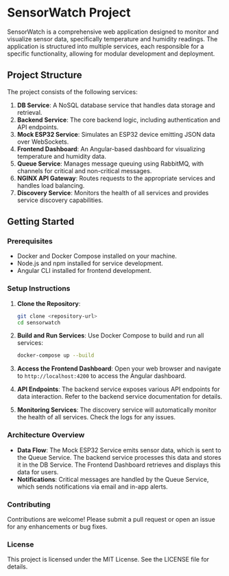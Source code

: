 # SensorWatch Project

SensorWatch is a comprehensive web application designed to monitor and visualize sensor data, specifically temperature and humidity readings. The application is structured into multiple services, each responsible for a specific functionality, allowing for modular development and deployment.

## Project Structure

The project consists of the following services:

1. **DB Service**: A NoSQL database service that handles data storage and retrieval.
2. **Backend Service**: The core backend logic, including authentication and API endpoints.
3. **Mock ESP32 Service**: Simulates an ESP32 device emitting JSON data over WebSockets.
4. **Frontend Dashboard**: An Angular-based dashboard for visualizing temperature and humidity data.
5. **Queue Service**: Manages message queuing using RabbitMQ, with channels for critical and non-critical messages.
6. **NGINX API Gateway**: Routes requests to the appropriate services and handles load balancing.
7. **Discovery Service**: Monitors the health of all services and provides service discovery capabilities.

## Getting Started

### Prerequisites

- Docker and Docker Compose installed on your machine.
- Node.js and npm installed for service development.
- Angular CLI installed for frontend development.

### Setup Instructions

1. **Clone the Repository**:
   ```bash
   git clone <repository-url>
   cd sensorwatch
   ```

2. **Build and Run Services**:
   Use Docker Compose to build and run all services:
   ```bash
   docker-compose up --build
   ```

3. **Access the Frontend Dashboard**:
   Open your web browser and navigate to `http://localhost:4200` to access the Angular dashboard.

4. **API Endpoints**:
   The backend service exposes various API endpoints for data interaction. Refer to the backend service documentation for details.

5. **Monitoring Services**:
   The discovery service will automatically monitor the health of all services. Check the logs for any issues.

### Architecture Overview

- **Data Flow**: The Mock ESP32 Service emits sensor data, which is sent to the Queue Service. The backend service processes this data and stores it in the DB Service. The Frontend Dashboard retrieves and displays this data for users.
- **Notifications**: Critical messages are handled by the Queue Service, which sends notifications via email and in-app alerts.

### Contributing

Contributions are welcome! Please submit a pull request or open an issue for any enhancements or bug fixes.

### License

This project is licensed under the MIT License. See the LICENSE file for details.